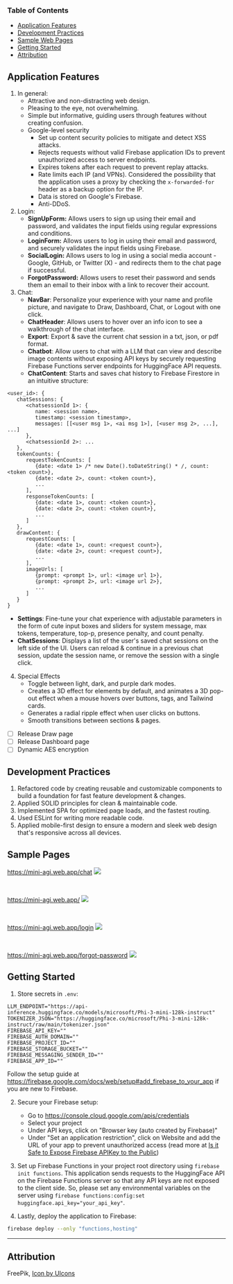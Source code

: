 ### Table of Contents
- [Application Features](#application-features)
- [Development Practices](#development-practices)
- [Sample Web Pages](#sample-pages)
- [Getting Started](#getting-started)
- [Attribution](#attribution)

## Application Features
1. In general:
   - Attractive and non-distracting web design.
   - Pleasing to the eye, not overwhelming.
   - Simple but informative, guiding users through features without creating confusion.
   - Google-level security
      - Set up content security policies to mitigate and detect XSS attacks.
      - Rejects requests without valid Firebase application IDs to prevent unauthorized access to server endpoints.
      - Expires tokens after each request to prevent replay attacks.
      - Rate limits each IP (and VPNs). Considered the possibility that the application uses a proxy by checking the `x-forwarded-for` header as a backup option for the IP.
      - Data is stored on Google's Firebase.
      - Anti-DDoS.
2. Login:
   - **SignUpForm:** Allows users to sign up using their email and password, and validates the input fields using regular expressions and conditions.
   - **LoginForm:** Allows users to log in using their email and password, and securely validates the input fields using Firebase.
   - **SocialLogin:** Allows users to log in using a social media account - Google, GitHub, or Twitter (X) - and redirects them to the chat page if successful.
   - **ForgotPassword:** Allows users to reset their password and sends them an email to their inbox with a link to recover their account.
3. Chat:
   - **NavBar**: Personalize your experience with your name and profile picture, and navigate to Draw, Dashboard, Chat, or Logout with one click.
   - **ChatHeader**: Allows users to hover over an info icon to see a walkthrough of the chat interface. 
   - **Export**: Export & save the current chat session in a txt, json, or pdf format.
   - **Chatbot**: Allow users to chat with a LLM that can view and describe image contents without exposing API keys by securely requesting Firebase Functions server endpoints for HuggingFace API requests.
   - **ChatContent**: Starts and saves chat history to Firebase Firestore in an intuitive structure:
```
<user_id>: {
   chatSessions: {
      <chatsessionId 1>: {
         name: <session name>,
         timestamp: <session timestamp>,
         messages: [[<user msg 1>, <ai msg 1>], [<user msg 2>, ...], ...]
      },
      <chatsessionId 2>: ...
   },
   tokenCounts: {
      requestTokenCounts: [
         {date: <date 1> /* new Date().toDateString() * /, count: <token count>},
         {date: <date 2>, count: <token count>},
         ...
      ],
      responseTokenCounts: [
         {date: <date 1>, count: <token count>},
         {date: <date 2>, count: <token count>},
         ...
      ]
   },
   drawContent: {
      requestCounts: [
         {date: <date 1>, count: <request count>},
         {date: <date 2>, count: <request count>},
         ...
      ],
      imageUrls: [
         {prompt: <prompt 1>, url: <image url 1>},
         {prompt: <prompt 2>, url: <image url 2>},
         ...
      ]
   }
}
```
   - **Settings**: Fine-tune your chat experience with adjustable parameters in the form of cute input boxes and sliders for system message, max tokens, temperature, top-p, presence penalty, and count penalty.
   - **ChatSessions**: Displays a list of the user's saved chat sessions on the left side of the UI. Users can reload & continue in a previous chat session, update the session name, or remove the session with a single click.
4. Special Effects
   - Toggle between light, dark, and purple dark modes.
   - Creates a 3D effect for elements by default, and animates a 3D pop-out effect when a mouse hovers over buttons, tags, and Tailwind cards.
   - Generates a radial ripple effect when user clicks on buttons.
   - Smooth transitions between sections & pages.

 - [ ] Release Draw page
 - [ ] Release Dashboard page
 - [ ] Dynamic AES encryption

## Development Practices
1. Refactored code by creating reusable and customizable components to build a foundation for fast feature development & changes.
2. Applied SOLID principles for clean & maintainable code.
3. Implemented SPA for optimized page loads, and the fastest routing.
4. Used ESLint for writing more readable code.
5. Applied mobile-first design to ensure a modern and sleek web design that's responsive across all devices.

## Sample Pages
https://mini-agi.web.app/chat
![](./screenshots/chat-ui.png)

<br>

https://mini-agi.web.app/
![](./screenshots/landing.png)

<br>

https://mini-agi.web.app/login
![](./screenshots/login.png)

<br>

https://mini-agi.web.app/forgot-password
![](./screenshots/forgot-password.png)

## Getting Started

1. Store secrets in `.env`:
```env
LLM_ENDPOINT="https://api-inference.huggingface.co/models/microsoft/Phi-3-mini-128k-instruct"
TOKENIZER_JSON="https://huggingface.co/microsoft/Phi-3-mini-128k-instruct/raw/main/tokenizer.json"
FIREBASE_API_KEY=""
FIREBASE_AUTH_DOMAIN=""
FIREBASE_PROJECT_ID=""
FIREBASE_STORAGE_BUCKET=""
FIREBASE_MESSAGING_SENDER_ID=""
FIREBASE_APP_ID=""
```
Follow the setup guide at https://firebase.google.com/docs/web/setup#add_firebase_to_your_app if you are new to Firebase.

2. Secure your Firebase setup:
   - Go to https://console.cloud.google.com/apis/credentials
   - Select your project
   - Under API keys, click on "Browser key (auto created by Firebase)"
   - Under "Set an application restriction", click on Website and add the URL of your app to prevent unauthorized access (read more at [Is it Safe to Expose Firebase APIKey to the Public](https://stackoverflow.com/questions/37482366/is-it-safe-to-expose-firebase-apikey-to-the-public))

3. Set up Firebase Functions in your project root directory using `firebase init functions`. This application sends requests to the HuggingFace API on the Firebase Functions server so that any API keys are not exposed to the client side. So, please set any environmental variables on the server using `firebase functions:config:set huggingface.api_key="your_api_key"`.

4. Lastly, deploy the application to Firebase:

```bash
firebase deploy --only "functions,hosting"
```

---

## Attribution

FreePik, <a href="https://www.freepik.com/icon/illustrator_6422688#fromView=popular&page=1&position=94&uuid=99aa81c8-6fe0-4e01-9741-b41c3722d69c">Icon by UIcons</a>
